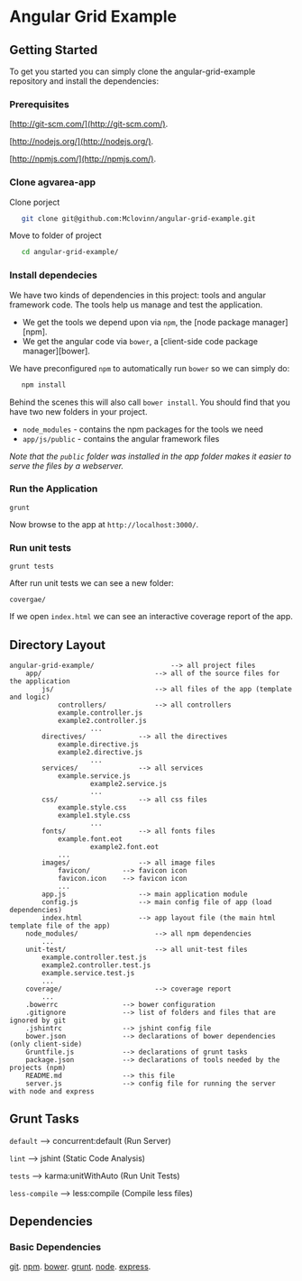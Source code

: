 # Angular Grid Example #

## Getting Started

To get you started you can simply clone the angular-grid-example repository and install the dependencies:

### Prerequisites

[http://git-scm.com/](http://git-scm.com/).

[http://nodejs.org/](http://nodejs.org/).

[http://npmjs.com/](http://npmjs.com/).


### Clone agvarea-app

Clone porject
```sh
   git clone git@github.com:Mclovinn/angular-grid-example.git
```

Move to folder of project
```sh
   cd angular-grid-example/
```
### Install dependecies


We have two kinds of dependencies in this project: tools and angular framework code.  The tools help
us manage and test the application.

* We get the tools we depend upon via `npm`, the [node package manager][npm].
* We get the angular code via `bower`, a [client-side code package manager][bower].

We have preconfigured `npm` to automatically run `bower` so we can simply do:

```sh
   npm install
```

Behind the scenes this will also call `bower install`.  You should find that you have two new
folders in your project.

* `node_modules` - contains the npm packages for the tools we need
* `app/js/public` - contains the angular framework files

*Note that the `public` folder was installed in the app folder makes
it easier to serve the files by a webserver.*

### Run the Application

```
grunt
```

Now browse to the app at `http://localhost:3000/`.

### Run unit tests

```
grunt tests
```

After run unit tests we can see a new folder:
```
covergae/
```

If we open `index.html` we can see an interactive coverage report of the app.

## Directory Layout

```
angular-grid-example/                   --> all project files
	app/                            --> all of the source files for the application
	    js/                         --> all files of the app (template and logic)
	        controllers/            --> all controllers
			example.controller.js
			example2.controller.js
                	...
		directives/             --> all the directives
			example.directive.js
			example2.directive.js
                	...
		services/               --> all services
			example.service.js
                	example2.service.js
                	...
		css/                    --> all css files
			example.style.css    
			example1.style.css
            		...		
		fonts/                  --> all fonts files
			example.font.eot
            		example2.font.eot
			...
		images/                 --> all image files
			favicon/        --> favicon icon
			favicon.icon 	--> favicon icon
			...
		app.js                  --> main application module
		config.js               --> main config file of app (load dependencies)
		index.html              --> app layout file (the main html template file of the app)
	node_modules/                   --> all npm dependencies
		...
	unit-test/                      --> all unit-test files
		example.controller.test.js  
		example2.controller.test.js
        example.service.test.js  
		...
	coverage/                       --> coverage report
	    ...
	.bowerrc        		--> bower configuration
	.gitignore      		--> list of folders and files that are ignored by git
	.jshintrc       		--> jshint config file
	bower.json      		--> declarations of bower dependencies (only client-side)
	Gruntfile.js    		--> declarations of grunt tasks
	package.json    		--> declarations of tools needed by the projects (npm)
	README.md       		--> this file
	server.js       		--> config file for running the server with node and express
```

## Grunt Tasks

`default`      --> concurrent:default (Run Server)

`lint`         --> jshint (Static Code Analysis)

`tests`        --> karma:unitWithAuto (Run Unit Tests)

`less-compile` --> less:compile (Compile less files)


## Dependencies

### Basic Dependencies

[git](http://git-scm.com/).
[npm](https://www.npmjs.org/).
[bower](http://bower.io/).
[grunt](http://gruntjs.com/).
[node](http://nodejs.org/).
[express](http://expressjs.com/).
